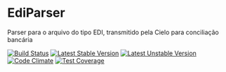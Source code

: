 # EdiParser
Parser para o arquivo do tipo EDI, transmitido pela Cielo para conciliação bancária

[![Build Status](https://secure.travis-ci.org/Pandora-una/EdiParser.png?branch=master)](http://travis-ci.org/Pandora-una/EdiParser)
[![Latest Stable Version](https://poser.pugx.org/Pandora-una/EdiParser/v/stable.svg)](https://packagist.org/packages/Pandora-una/EdiParser)
[![Latest Unstable Version](https://poser.pugx.org/Pandora-una/EdiParser/v/unstable.svg)](https://packagist.org/packages/Pandora-una/EdiParser)
[![Code Climate](https://codeclimate.com/github/Pandora-una/EdiParser/badges/gpa.svg)](https://codeclimate.com/github/Pandora-una/EdiParser)
[![Test Coverage](https://codeclimate.com/github/Pandora-una/EdiParser/badges/coverage.svg)](https://codeclimate.com/github/Pandora-una/EdiParser/coverage)

